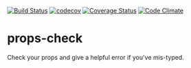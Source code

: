 [![Build Status](https://travis-ci.org/influentialpublishers/props-check.svg?branch=master)](https://travis-ci.org/influentialpublishers/props-check)
[![codecov](https://codecov.io/gh/influentialpublishers/props-check/branch/master/graph/badge.svg)](https://codecov.io/gh/influentialpublishers/props-check)
[![Coverage Status](https://coveralls.io/repos/github/influentialpublishers/props-check/badge.svg?branch=master)](https://coveralls.io/github/influentialpublishers/props-check?branch=master)
[![Code Climate](https://codeclimate.com/github/influentialpublishers/props-check/badges/gpa.svg)](https://codeclimate.com/github/influentialpublishers/props-check)

# props-check
Check your props and give a helpful error if you've mis-typed.
